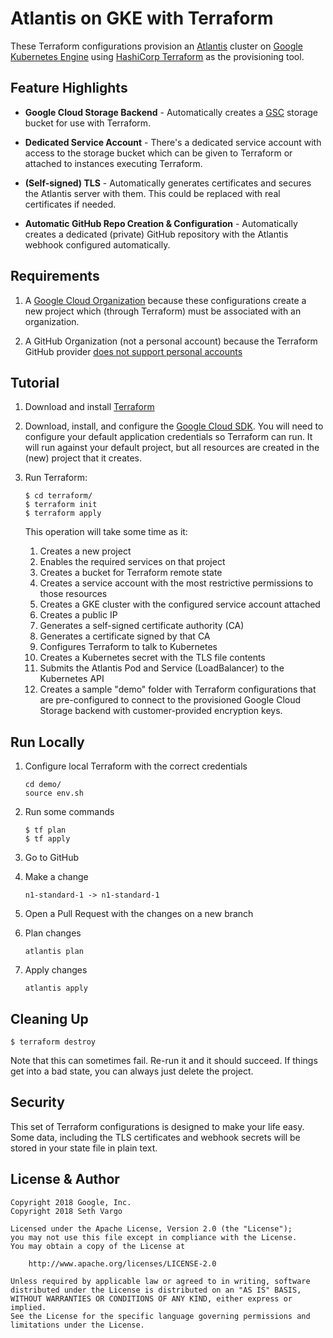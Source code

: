 # Atlantis on GKE with Terraform

These Terraform configurations provision an [Atlantis][atlantis] cluster on
[Google Kubernetes Engine][gke] using [HashiCorp Terraform][terraform] as the
provisioning tool.

## Feature Highlights

- **Google Cloud Storage Backend** - Automatically creates a [GSC][gcs] storage
  bucket for use with Terraform.

- **Dedicated Service Account** - There's a dedicated service account with
  access to the storage bucket which can be given to Terraform or attached to
  instances executing Terraform.

- **(Self-signed) TLS** - Automatically generates certificates and secures the
  Atlantis server with them. This could be replaced with real certificates if
  needed.

- **Automatic GitHub Repo Creation & Configuration** - Automatically creates a
  dedicated (private) GitHub repository with the Atlantis webhook configured
  automatically.

## Requirements

1. A [Google Cloud Organization](https://cloud.google.com/resource-manager/docs/quickstart-organizations)
because these configurations create a new project which (through Terraform) must be associated with an
organization.

1. A GitHub Organization (not a personal account) because the Terraform GitHub provider
[does not support personal accounts](https://github.com/terraform-providers/terraform-provider-github/issues/45)

## Tutorial

1. Download and install [Terraform][terraform]

1. Download, install, and configure the [Google Cloud SDK][sdk]. You will need to configure your default application credentials so Terraform can run. It will run against your default project, but all resources are created in the (new) project that it creates.

1. Run Terraform:

    ```
    $ cd terraform/
    $ terraform init
    $ terraform apply
    ```

    This operation will take some time as it:

    1. Creates a new project
    1. Enables the required services on that project
    1. Creates a bucket for Terraform remote state
    1. Creates a service account with the most restrictive permissions to those resources
    1. Creates a GKE cluster with the configured service account attached
    1. Creates a public IP
    1. Generates a self-signed certificate authority (CA)
    1. Generates a certificate signed by that CA
    1. Configures Terraform to talk to Kubernetes
    1. Creates a Kubernetes secret with the TLS file contents
    1. Submits the Atlantis Pod and Service (LoadBalancer) to the Kubernetes API
    1. Creates a sample "demo" folder with Terraform configurations that are pre-configured to connect to the provisioned Google Cloud Storage backend with customer-provided encryption keys.

## Run Locally

1. Configure local Terraform with the correct credentials

    ```
    cd demo/
    source env.sh
    ```

1. Run some commands

    ```
    $ tf plan
    $ tf apply
    ```

1. Go to GitHub

1. Make a change

    ```
    n1-standard-1 -> n1-standard-1
    ```

1. Open a Pull Request with the changes on a new branch

1. Plan changes

    ```
    atlantis plan
    ```

1. Apply changes

    ```
    atlantis apply
    ```

## Cleaning Up

```
$ terraform destroy
```

Note that this can sometimes fail. Re-run it and it should succeed. If things get into a bad state, you can always just delete the project.

## Security

This set of Terraform configurations is designed to make your life easy. Some data, including the TLS certificates and webhook secrets will be stored in your state file in plain text.

## License & Author

```
Copyright 2018 Google, Inc.
Copyright 2018 Seth Vargo

Licensed under the Apache License, Version 2.0 (the "License");
you may not use this file except in compliance with the License.
You may obtain a copy of the License at

    http://www.apache.org/licenses/LICENSE-2.0

Unless required by applicable law or agreed to in writing, software
distributed under the License is distributed on an "AS IS" BASIS,
WITHOUT WARRANTIES OR CONDITIONS OF ANY KIND, either express or implied.
See the License for the specific language governing permissions and
limitations under the License.
```

[atlantis]: https://www.runatlantis.io
[gcs]: https://cloud.google.com/storage
[gke]: https://cloud.google.com/kubernetes-engine
[terraform]: https://www.terraform.io
[sdk]: https://cloud.google.com/sdk/
